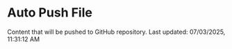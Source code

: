 # Auto Push File

Content that will be pushed to GitHub repository.
Last updated: 07/03/2025, 11:31:12 AM